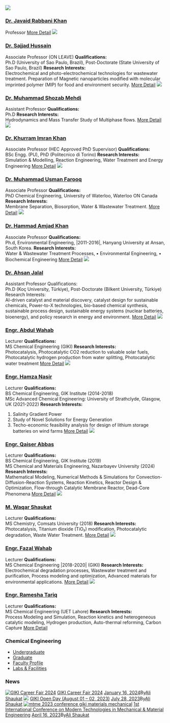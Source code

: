 [![](https://giki.edu.pk/wp-content/uploads/2019/11/WhatsApp-Image-2024-03-06-at-17.08.01_3ffe6742.jpg)](https://giki.edu.pk/personnel/dr-javaid-rabbani-khan-professor/)
### [Dr. Javaid Rabbani Khan](https://giki.edu.pk/personnel/dr-javaid-rabbani-khan-professor/)
Professor
[More Detail](https://giki.edu.pk/personnel/dr-javaid-rabbani-khan-professor/)
[![](https://giki.edu.pk/wp-content/uploads/2019/11/WhatsApp-Image-2024-03-06-at-17.08.02_dae3e56c.jpg)](https://giki.edu.pk/personnel/dr-sajjad-hussain-assistant-professor/)
### [Dr. Sajjad Hussain](https://giki.edu.pk/personnel/dr-sajjad-hussain-assistant-professor/)
Associate Professor (ON LEAVE)
**Qualifications:**  
Ph.D (University of Sao Paulo, Brazil), Post-Doctorate (State University of Sao Paulo, Brazil)
**Research Interests:**  
Electrochemical and photo-electrochemical technologies for wastewater treatment. Preparation of Magnetic nanoparticles modified with molecular imprinted polymer (MIP) for food and environment security.
[More Detail](https://giki.edu.pk/personnel/dr-sajjad-hussain-assistant-professor/)
[![](https://giki.edu.pk/fmce/dche/dche-faculty-profile/)](https://giki.edu.pk/personnel/dr-muhammad-shozab-mehdi/)
### [Dr. Muhammad Shozab Mehdi](https://giki.edu.pk/personnel/dr-muhammad-shozab-mehdi/)
Assistant Professor
**Qualifications:**  
Ph.D
**Research Interests:**  
Hydrodynamics and Mass Transfer Study of Multiphase flows.
[More Detail](https://giki.edu.pk/personnel/dr-muhammad-shozab-mehdi/)
[![](https://giki.edu.pk/fmce/dche/dche-faculty-profile/)](https://giki.edu.pk/personnel/dr-khurram-imran-khan-associate-professor/)
### [Dr. Khurram Imran Khan](https://giki.edu.pk/personnel/dr-khurram-imran-khan-associate-professor/)
Associate Professor (HEC Approved PhD Supervisor)
**Qualifications:**  
BSc Engg. (PU), PhD (Politecnico di Torino)
**Research Interests:**  
Simulation & Modelling, Reaction Engineering, Water Treatment and Energy Engineering
[More Detail](https://giki.edu.pk/personnel/dr-khurram-imran-khan-associate-professor/)
[![](https://giki.edu.pk/fmce/dche/dche-faculty-profile/)](https://giki.edu.pk/personnel/dr-muhammad-usman-farooq/)
### [Dr. Muhammad Usman Farooq](https://giki.edu.pk/personnel/dr-muhammad-usman-farooq/)
Associate Professor
**Qualifications:**  
PhD Chemical Engineering, University of Waterloo, Waterloo ON Canada
**Research Interests:**  
Membrane Separation, Biosorption, Water & Wastewater Treatment.
[More Detail](https://giki.edu.pk/personnel/dr-muhammad-usman-farooq/)
[![](https://giki.edu.pk/fmce/dche/dche-faculty-profile/)](https://giki.edu.pk/personnel/dr-hammad-amjad-khan/)
### [Dr. Hammad Amjad Khan](https://giki.edu.pk/personnel/dr-hammad-amjad-khan/)
Associate Professor
**Qualifications:**  
Ph.d, Environmental Engineering, |2011-2016|, Hanyang University at Ansan, South Korea.
**Research Interests:**  
Water & Wastewater Treatment Processes, • Environmental Engineering, • Biochemical Engineering
[More Detail](https://giki.edu.pk/personnel/dr-hammad-amjad-khan/)
[![](https://giki.edu.pk/fmce/dche/dche-faculty-profile/)](https://giki.edu.pk/personnel/dr-ahsan-jalal/)
### [Dr. Ahsan Jalal](https://giki.edu.pk/personnel/dr-ahsan-jalal/)
Assistant Professor
Qualifications:  
Ph.D (Koç University, Türkiye), Post-Doctorate (Bilkent University, Türkiye)
Research Interests:  
AI-driven catalyst and material discovery, catalyst design for sustainable chemicals, Power-to-X technologies, bio-based chemical synthesis, sustainable process design, sustainable energy systems (nuclear batteries, bioenergy), and policy research in energy and environment.
[More Detail](https://giki.edu.pk/personnel/dr-ahsan-jalal/)
[![](https://giki.edu.pk/fmce/dche/dche-faculty-profile/)](https://giki.edu.pk/personnel/engr-abdul-wahab/)
### [Engr. Abdul Wahab](https://giki.edu.pk/personnel/engr-abdul-wahab/)
Lecturer
**Qualifications:**  
MS Chemical Engineering (GIKI)
**Research Interests:**  
Photocatalysis, Photocatalytic CO2 reduction to valuable solar fuels, Photocatalytic hydrogen production from water splitting, Photocatalytic water treatment
[More Detail](https://giki.edu.pk/personnel/engr-abdul-wahab/)
[![](https://giki.edu.pk/fmce/dche/dche-faculty-profile/)](https://giki.edu.pk/personnel/engr-hamza-nasir/)
### [Engr. Hamza Nasir](https://giki.edu.pk/personnel/engr-hamza-nasir/)
Lecturer
**Qualifications:**  
BS Chemical Engineering, GIK Institute (2014-2018)  
MSc Advanced Chemical Engineering: University of Strathclyde, Glasgow, UK (2021-2022)
**Research Interests:**  
1) Salinity Gradient Power  
2) Study of Novel Solutions for Energy Generation  
3) Techo-economic feasibility analysis for design of lithium storage batteries on wind farms
[More Detail](https://giki.edu.pk/personnel/engr-hamza-nasir/)
[![](https://giki.edu.pk/fmce/dche/dche-faculty-profile/)](https://giki.edu.pk/personnel/qaiser-abbas/)
### [Engr. Qaiser Abbas](https://giki.edu.pk/personnel/qaiser-abbas/)
Lecturer
**Qualifications:**  
BS Chemical Engineering, GIK Institute (2019)  
MS Chemical and Materials Engineering, Nazarbayev University (2024)
**Research Interests:**  
Mathematical Modeling, Numerical Methods & Simulations for Convection-Diffusion-Reaction Systems, Reaction Kinetics, Reactor Design & Optimization, Flow-through Catalytic Membrane Reactor, Dead-Core Phenomena
[More Detail](https://giki.edu.pk/personnel/qaiser-abbas/)
[![](https://giki.edu.pk/fmce/dche/dche-faculty-profile/)](https://giki.edu.pk/personnel/waqar-shaukat/)
### [M. Waqar Shaukat](https://giki.edu.pk/personnel/waqar-shaukat/)
Lecturer
**Qualifications:**  
MS Chemistry, Comsats University (2018)
**Research Interests:**  
Photocatalysis, Titanium dioxide (TiO₂) modification, Photocatalytic degradation, Waste Water Treatment.
[More Detail](https://giki.edu.pk/personnel/waqar-shaukat/)
[![](https://giki.edu.pk/fmce/dche/dche-faculty-profile/)](https://giki.edu.pk/personnel/fazal-wahab/)
### [Engr. Fazal Wahab](https://giki.edu.pk/personnel/fazal-wahab/)
Lecturer
**Qualifications:**  
MS Chemical Engineering |2018-2020| (GIKI)
**Research Interests:**  
Electrochemical degradation processes, Wastewater treatment and purification, Process modeling and optimization, Advanced materials for environmental applications.
[More Detail](https://giki.edu.pk/personnel/fazal-wahab/)
[![](https://giki.edu.pk/fmce/dche/dche-faculty-profile/)](https://giki.edu.pk/personnel/engr-ramesha-tariq/)
### [Engr. Ramesha Tariq](https://giki.edu.pk/personnel/engr-ramesha-tariq/)
Lecturer
**Qualifications:**  
MS Chemical Engineering (UET Lahore)
**Research Interests:**  
Process Modeling and Simulation, Reaction kinetics and heterogeneous catalytic modeling, Hydrogen production, Auto-thermal reforming, Carbon Capture
[More Detail](https://giki.edu.pk/personnel/engr-ramesha-tariq/)
### Chemical Engineering
  * [Undergraduate](https://giki.edu.pk/fmce/dche/dche-undergraduate/)
  * [Graduate](https://giki.edu.pk/fmce/dche/dche-graduate/)
  * [Faculty Profile](https://giki.edu.pk/fmce/dche/dche-faculty-profile/)
  * [Labs & Facilities](https://giki.edu.pk/fmce/dche/dche-labs-facilities/)


### News
[![GIKI Career Fair 2024](https://giki.edu.pk/wp-content/uploads/2024/01/Career-Fair-Programs-150x150.jpg)](https://giki.edu.pk/2024/01/16/career-fair-2024/)
[GIKI Career Fair 2024](https://giki.edu.pk/2024/01/16/career-fair-2024/)
[January 16, 2024](https://giki.edu.pk/2024/01/16/)By[Ali Shaukat](https://giki.edu.pk/author/alishaukat/ "Posts by Ali Shaukat")
[![](https://giki.edu.pk/fmce/dche/dche-faculty-profile/)](https://giki.edu.pk/2023/07/28/giki-open-day/)
[GIKI Open Day (August 01 – 02, 2023)](https://giki.edu.pk/2023/07/28/giki-open-day/)
[July 28, 2023](https://giki.edu.pk/2023/07/28/)By[Ali Shaukat](https://giki.edu.pk/author/alishaukat/ "Posts by Ali Shaukat")
[![mtme 2023 conference giki materials mechanical](https://giki.edu.pk/fmce/dche/dche-faculty-profile/)](https://giki.edu.pk/2023/04/16/1st-international-conference-on-modern-technologies-in-mechanical-material-engineering/)
[1st International Conference on Modern Technologies in Mechanical & Material Engineering](https://giki.edu.pk/2023/04/16/1st-international-conference-on-modern-technologies-in-mechanical-material-engineering/)
[April 16, 2023](https://giki.edu.pk/2023/04/16/)By[Ali Shaukat](https://giki.edu.pk/author/alishaukat/ "Posts by Ali Shaukat")
